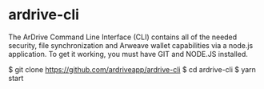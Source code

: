 # ardrive-cli
The ArDrive Command Line Interface (CLI) contains all of the needed security, file synchronization and Arweave wallet capabilities via a node.js application.  To get it working, you must have GIT and NODE.JS installed.

$ git clone https://github.com/ardriveapp/ardrive-cli
$ cd ardrive-cli
$ yarn start
